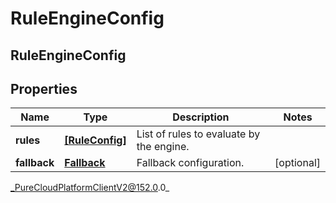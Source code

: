 # RuleEngineConfig

## RuleEngineConfig

## Properties

|Name | Type | Description | Notes|
|------------ | ------------- | ------------- | -------------|
| **rules** | [**[RuleConfig]**](RuleConfig) | List of rules to evaluate by the engine. | |
| **fallback** | [**Fallback**](Fallback) | Fallback configuration. | [optional] |



_PureCloudPlatformClientV2@152.0.0_
